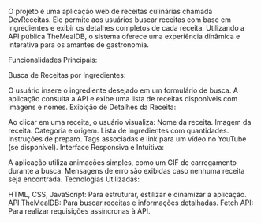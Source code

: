 O projeto é uma aplicação web de receitas culinárias chamada DevReceitas. Ele permite aos usuários buscar receitas com base em ingredientes e exibir os detalhes completos de cada receita. Utilizando a API pública TheMealDB, o sistema oferece uma experiência dinâmica e interativa para os amantes de gastronomia.

Funcionalidades Principais:

Busca de Receitas por Ingredientes:

O usuário insere o ingrediente desejado em um formulário de busca.
A aplicação consulta a API e exibe uma lista de receitas disponíveis com imagens e nomes.
Exibição de Detalhes da Receita:

Ao clicar em uma receita, o usuário visualiza:
Nome da receita.
Imagem da receita.
Categoria e origem.
Lista de ingredientes com quantidades.
Instruções de preparo.
Tags associadas e link para um vídeo no YouTube (se disponível).
Interface Responsiva e Intuitiva:

A aplicação utiliza animações simples, como um GIF de carregamento durante a busca.
Mensagens de erro são exibidas caso nenhuma receita seja encontrada.
Tecnologias Utilizadas:

HTML, CSS, JavaScript: Para estruturar, estilizar e dinamizar a aplicação.
API TheMealDB: Para buscar receitas e informações detalhadas.
Fetch API: Para realizar requisições assíncronas à API.
